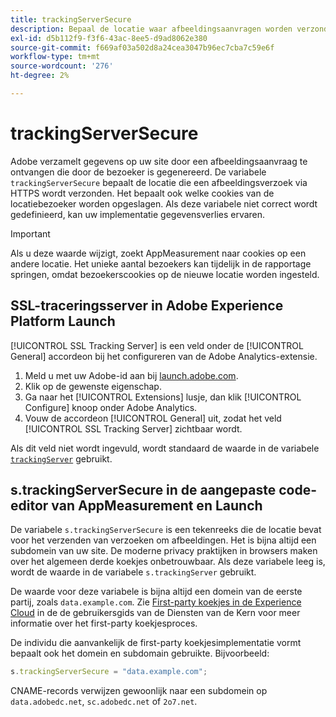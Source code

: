 ```yaml
---
title: trackingServerSecure
description: Bepaal de locatie waar afbeeldingsaanvragen worden verzonden op HTTPS-pagina's.
exl-id: d5b112f9-f3f6-43ac-8ee5-d9ad8062e380
source-git-commit: f669af03a502d8a24cea3047b96ec7cba7c59e6f
workflow-type: tm+mt
source-wordcount: '276'
ht-degree: 2%

---
```


# trackingServerSecure

Adobe verzamelt gegevens op uw site door een afbeeldingsaanvraag te ontvangen die door de bezoeker is gegenereerd. De variabele `trackingServerSecure` bepaalt de locatie die een afbeeldingsverzoek via HTTPS wordt verzonden. Het bepaalt ook welke cookies van de locatiebezoeker worden opgeslagen. Als deze variabele niet correct wordt gedefinieerd, kan uw implementatie gegevensverlies ervaren.

>[!IMPORTANT]
>
>Als u deze waarde wijzigt, zoekt AppMeasurement naar cookies op een andere locatie. Het unieke aantal bezoekers kan tijdelijk in de rapportage springen, omdat bezoekerscookies op de nieuwe locatie worden ingesteld.

## SSL-traceringsserver in Adobe Experience Platform Launch

[!UICONTROL SSL Tracking Server] is een veld onder de  [!UICONTROL General] accordeon bij het configureren van de Adobe Analytics-extensie.

1. Meld u met uw Adobe-id aan bij [launch.adobe.com](https://launch.adobe.com).
2. Klik op de gewenste eigenschap.
3. Ga naar het [!UICONTROL Extensions] lusje, dan klik [!UICONTROL Configure] knoop onder Adobe Analytics.
4. Vouw de accordeon [!UICONTROL General] uit, zodat het veld [!UICONTROL SSL Tracking Server] zichtbaar wordt.

Als dit veld niet wordt ingevuld, wordt standaard de waarde in de variabele [`trackingServer`](trackingserver.md) gebruikt.

## s.trackingServerSecure in de aangepaste code-editor van AppMeasurement en Launch

De variabele `s.trackingServerSecure` is een tekenreeks die de locatie bevat voor het verzenden van verzoeken om afbeeldingen. Het is bijna altijd een subdomein van uw site. De moderne privacy praktijken in browsers maken over het algemeen derde koekjes onbetrouwbaar. Als deze variabele leeg is, wordt de waarde in de variabele `s.trackingServer` gebruikt.

De waarde voor deze variabele is bijna altijd een domein van de eerste partij, zoals `data.example.com`. Zie [First-party koekjes in de Experience Cloud](https://experienceleague.adobe.com/docs/core-services/interface/ec-cookies/cookies-first-party.html) in de de gebruikersgids van de Diensten van de Kern voor meer informatie over het first-party koekjesproces.

De individu die aanvankelijk de first-party koekjesimplementatie vormt bepaalt ook het domein en subdomain gebruikte. Bijvoorbeeld:

```js
s.trackingServerSecure = "data.example.com";
```

CNAME-records verwijzen gewoonlijk naar een subdomein op `data.adobedc.net`, `sc.adobedc.net` of `2o7.net`.
